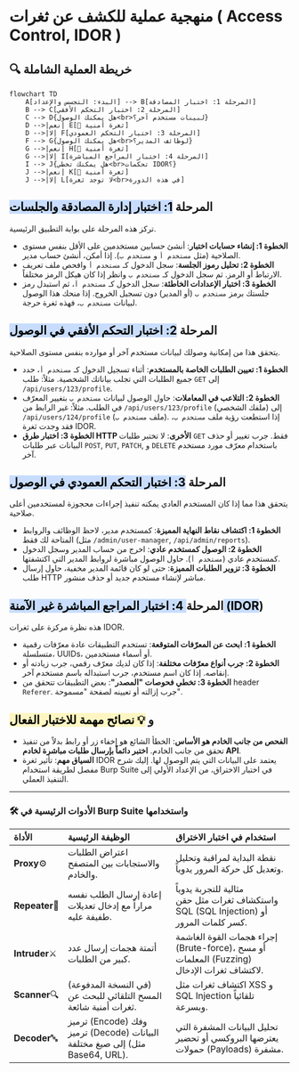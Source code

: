 # منهجية عملية للكشف عن ثغرات ( Access Control, IDOR )
## 🔍 خريطة العملية الشاملة

```mermaid
flowchart TD
    A[البدء: التجسس والإعداد] --> B[المرحلة 1: اختبار المصادقة]
    B --> C[المرحلة 2: اختبار التحكم الأفقي]
    C --> D{هل يمكنك الوصول<br>لبينات مستخدم آخر؟}
    D -->|نعم| E[🚩 ثغرة أمنية]
    D -->|لا| F[المرحلة 3: اختبار التحكم العمودي]
    F --> G{هل يمكنك الوصول<br>لوظائف المدير؟}
    G -->|نعم| H[🚩 ثغرة أمنية]
    G -->|لا| I[المرحلة 4: اختبار المراجع المباشرة]
    I --> J{هل يمكنك تخطي<br>تحكمات IDOR؟}
    J -->|نعم| K[🚩 ثغرة أمنية]
    J -->|لا| L[لا توجد ثغرة<br>في هذه الدورة]
```

## **المرحلة <mark style="background: #ADCCFFA6;">1: اختبار إدارة المصادقة والجلسات</mark>**
تركز هذه المرحلة على بوابة التطبيق الرئيسية.

*   **الخطوة 1: إنشاء حسابات اختبار**: أنشئ حسابين مستخدمين على الأقل بنفس مستوى الصلاحية (مثل `مستخدم أ` و `مستخدم ب`). إذا أمكن، أنشئ حساب مدير.
*   **الخطوة 2: تحليل رموز الجلسة**: سجل الدخول كـ `مستخدم أ` وافحص ملف تعريف الارتباط أو الرمز. ثم سجل الدخول كـ `مستخدم ب` وانظر إذا كان هيكل الرمز مختلفاً.
*   **الخطوة 3: اختبار الإعدادات الخاطئة**: سجل الدخول كـ `مستخدم أ`، ثم استبدل رمز جلستك برمز `مستخدم ب` (أو المدير) دون تسجيل الخروج. إذا منحك هذا الوصول لبيانات `مستخدم ب`، فهذه ثغرة حرجة.

## **المرحلة <mark style="background: #ADCCFFA6;">2: اختبار التحكم الأفقي في الوصول</mark>**
يتحقق هذا من إمكانية وصولك لبيانات مستخدم آخر أو موارده بنفس مستوى الصلاحية.

*   **الخطوة 1: تعيين الطلبات الخاصة بالمستخدم**: أثناء تسجيل الدخول كـ `مستخدم أ`، حدد جميع الطلبات التي تجلب بياناتك الشخصية. مثلاً: طلب `GET` إلى `/api/users/123/profile`.
*   **الخطوة 2: التلاعب في المعاملات**: حاول الوصول لبيانات `مستخدم ب` بتغيير المعرّف في الطلب. مثلاً: غير الرابط من `/api/users/123/profile` (ملفك الشخصي) إلى `/api/users/124/profile` (ملف `مستخدم ب`). إذا استطعت رؤية ملف `مستخدم ب`، فقد وجدت ثغرة IDOR.
*   **الخطوة 3: اختبار طرق HTTP الأخرى**: لا تختبر طلبات `GET` فقط. جرب تغيير أو حذف البيانات عبر طلبات `POST`, `PUT`, `PATCH`, و `DELETE` باستخدام معرّف مورد مستخدم آخر.

## **المرحلة <mark style="background: #ADCCFFA6;">3: اختبار التحكم العمودي في الوصول</mark>**
يتحقق هذا مما إذا كان المستخدم العادي يمكنه تنفيذ إجراءات محجوزة لمستخدمين أعلى صلاحية.

*   **الخطوة 1: اكتشاف نقاط النهاية المميزة**: كمستخدم مدير، لاحظ الوظائف والروابط المتاحة لك فقط (مثل `/admin/user-manager`, `/api/admin/reports`).
*   **الخطوة 2: الوصول كمستخدم عادي**: اخرج من حساب المدير وسجل الدخول كمستخدم عادي (`مستخدم أ`). حاول الوصول مباشرة لروابط المدير التي اكتشفتها.
*   **الخطوة 3: تزوير الطلبات المميزة**: حتى لو كان قائمة المدير مخفية، حاول إرسال طلب HTTP مباشر لإنشاء مستخدم جديد أو حذف منشور.

## **المرحلة<mark style="background: #ADCCFFA6;"> 4: اختبار المراجع المباشرة غير الآمنة (IDOR</mark>)**
هذه نظرة مركزة على ثغرات IDOR.

*   **الخطوة 1: ابحث عن المعرّفات المتوقعة**: تستخدم التطبيقات عادة معرّفات رقمية متسلسلة، UUIDs، أو أسماء مستخدمين.
*   **الخطوة 2: جرب أنواع معرّفات مختلفة**: إذا كان لديك معرّف رقمي، جرب زيادته أو إنقاصه. إذا كان اسم مستخدم، جرب استبداله باسم مستخدم آخر.
*   **الخطوة 3: تخطي فحوصات "المصدر"**: بعض التطبيقات تتحقق من header `Referer`. جرب إزالته أو تعيينه لصفحة "مسموحة".

##  و <mark style="background: #FFF3A3A6;">💡 نصائح مهمة للاختبار الفعال</mark>

*   **الفحص من جانب الخادم هو الأساس**: الخطأ الشائع هو إخفاء زر أو رابط بدلاً من تنفيذ تحقق من جانب الخادم. **اختبر دائماً بإرسال طلبات مباشرة لخادم API**.
*   **السياق مهم**: تأثير ثغرة IDOR يعتمد على البيانات التي يتم الوصول لها.
إليك شرح مفصل لطريقة استخدام Burp Suite في اختبار الاختراق، من الإعداد الأولي إلى التنفيذ العملي.
---
### 🛠️ الأدوات الرئيسية في Burp Suite واستخدامها

| الأداة         | الوظيفة الرئيسية                                                             | استخدام في اختبار الاختراق                                                                |
| :------------- | :--------------------------------------------------------------------------- | :---------------------------------------------------------------------------------------- |
| **Proxy**⚙️    | اعتراض الطلبات والاستجابات بين المتصفح والخادم.                              | نقطة البداية لمراقبة وتحليل وتعديل كل حركة المرور يدوياً.                                 |
| **Repeater**🔁 | إعادة إرسال الطلب نفسه مراراً مع إدخال تعديلات طفيفة عليه.                   | مثالية للتجربة يدوياً واستكشاف ثغرات مثل حقن SQL (SQL Injection) أو كسر كلمات المرور.     |
| **Intruder**⚔️ | أتمتة هجمات إرسال عدد كبير من الطلبات.                                       | إجراء هجمات القوة الغاشمة (Brute-force)، أو مسح المعلمات (Fuzzing) لاكتشاف ثغرات الإدخال. |
| **Scanner**🔍  | (في النسخة المدفوعة) المسح التلقائي للبحث عن ثغرات أمنية شائعة.              | اكتشاف ثغرات مثل XSS و SQL Injection تلقائياً وبسرعة.                                     |
| **Decoder**🔤  | ترميز (Encode) وفك ترميز (Decode) البيانات إلى صيغ مختلفة (مثل Base64, URL). | تحليل البيانات المشفرة التي يعترضها البروكسي أو تحضير حمولات (Payloads) مشفرة.            |
